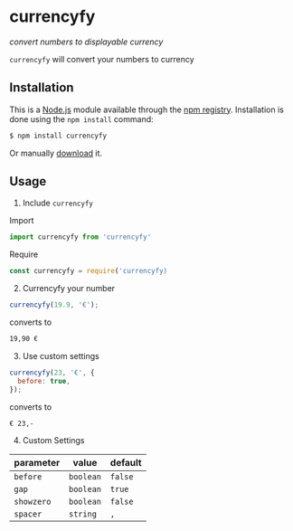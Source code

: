 # currencyfy

_convert numbers to displayable currency_

`currencyfy` will convert your numbers to currency

## Installation

This is a [Node.js](https://nodejs.org) module available through the [npm registry](https://www.npmjs.com/). Installation is done using the `npm install` command:

```bash
$ npm install currencyfy
```

Or manually [download]() it.

## Usage

1. Include `currencyfy`

Import

```javascript
import currencyfy from 'currencyfy'
```

Require

```javascript
const currencyfy = require('currencyfy)
```

2. Currencyfy your number

```javascript
currencyfy(19.9, '€');
```

converts to

```bash
19,90 €
```

3. Use custom settings
```javascript
currencyfy(23, '€', {
  before: true,
});
```

converts to

```bash
€ 23,-
```

4. Custom Settings

| parameter | value | default |
| ---------- | ---------- | ---------- |
| `before`   | `boolean`  | `false`    | 
| `gap`      | `boolean`  | `true`     | 
| `showzero` | `boolean`  | `false`    | 
| `spacer`   | `string`   | `,`        | 
